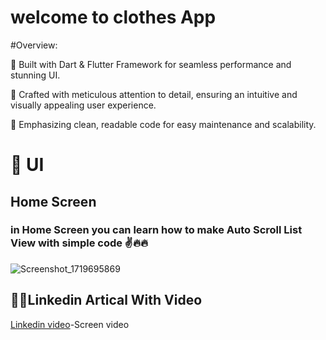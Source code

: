 # welcome to clothes App  
#Overview:

🚀 Built with Dart & Flutter Framework for seamless performance and stunning UI.

🎨 Crafted with meticulous attention to detail, ensuring an intuitive and visually appealing user experience.


🧼 Emphasizing clean, readable code for easy maintenance and scalability.
# 🎨 UI

## Home Screen 
### in Home Screen you can learn how to make Auto Scroll List View with simple code ✌🔥🔥
![Screenshot_1719695869](https://github.com/Elesawy11/clothes_store/assets/91203838/378a1257-3900-4e23-a647-0bdd04970451)

## 🎥🎥Linkedin Artical With Video 
[Linkedin video](https://www.linkedin.com/posts/ahmed-elesawy-181014228_clothesabrapp-homeview-overview-activity-7212936595417554944-unYM?utm_source=share&utm_medium=member_desktop)-Screen video

